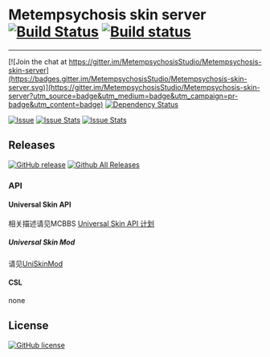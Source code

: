 # Metempsychosis skin server [![Build Status](https://travis-ci.org/MetempsychosisStudio/Metempsychosis-skin-server.svg?branch=master)](https://travis-ci.org/MetempsychosisStudio/Metempsychosis-skin-server) [![Build status](https://ci.appveyor.com/api/projects/status/bvdgxif2ma1vq534?svg=true)](https://ci.appveyor.com/project/simon300000/metempsychosis-skin-server)
-----
[![Join the chat at https://gitter.im/MetempsychosisStudio/Metempsychosis-skin-server](https://badges.gitter.im/MetempsychosisStudio/Metempsychosis-skin-server.svg)](https://gitter.im/MetempsychosisStudio/Metempsychosis-skin-server?utm_source=badge&utm_medium=badge&utm_campaign=pr-badge&utm_content=badge)
[![Dependency Status](https://david-dm.org/MetempsychosisStudio/Metempsychosis-skin-server.svg)](https://david-dm.org/MetempsychosisStudio/Metempsychosis-skin-server)

[![Issue](https://img.shields.io/github/issues-raw/MetempsychosisStudio/Metempsychosis-skin-server.svg)](https://github.com/MetempsychosisStudio/Metempsychosis-skin-server/issues)
[![Issue Stats](http://www.issuestats.com/github/MetempsychosisStudio/Metempsychosis-skin-server/badge/issue?style=flat)](http://www.issuestats.com/github/MetempsychosisStudio/Metempsychosis-skin-server)
[![Issue Stats](http://www.issuestats.com/github/MetempsychosisStudio/Metempsychosis-skin-server/badge/pr?style=flat)](http://www.issuestats.com/github/MetempsychosisStudio/Metempsychosis-skin-server)

## Releases
[![GitHub release](https://img.shields.io/github/release/MetempsychosisStudio/Metempsychosis-skin-server.svg)](https://github.com/MetempsychosisStudio/Metempsychosis-skin-server/releases)
[![Github All Releases](https://img.shields.io/github/downloads/MetempsychosisStudio/Metempsychosis-skin-server/total.svg)](https://github.com/MetempsychosisStudio/Metempsychosis-skin-server/releases)






### API
#### Universal Skin API
相关描述请见MCBBS [Universal Skin API 计划](http://www.mcbbs.net/thread-366248-1-1.html)

##### Universal Skin Mod
请见[UniSkinMod](https://github.com/RecursiveG/UniSkinMod)

#### CSL
none


## License
[![GitHub license](https://img.shields.io/github/license/MetempsychosisStudio/Metempsychosis-skin-server.svg)](https://github.com/MetempsychosisStudio/Metempsychosis-skin-server/blob/master/LICENSE)
